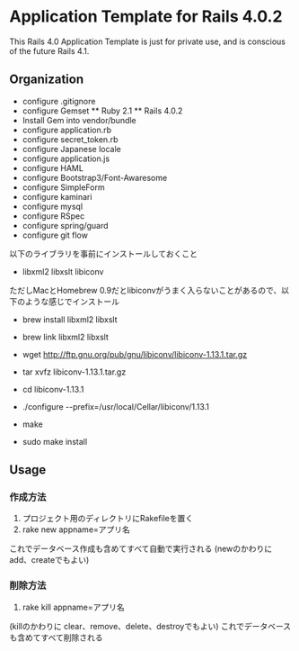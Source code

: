 # Application Template for Rails 4.0.2

This Rails 4.0 Application Template is just for private use, and is conscious of the future Rails 4.1.

## Organization

* configure .gitignore
* configure Gemset
** Ruby 2.1
** Rails 4.0.2
* Install Gem into vendor/bundle
* configure application.rb
* configure secret_token.rb
* configure Japanese locale
* configure application.js
* configure HAML
* configure Bootstrap3/Font-Awaresome
* configure SimpleForm
* configure kaminari
* configure mysql
* configure RSpec
* configure spring/guard
* configure git flow



以下のライブラリを事前にインストールしておくこと
* libxml2 libxslt libiconv

ただしMacとHomebrew 0.9だとlibiconvがうまく入らないことがあるので、以下のような感じでインストール

* brew install libxml2 libxslt
* brew link libxml2 libxslt

* wget http://ftp.gnu.org/pub/gnu/libiconv/libiconv-1.13.1.tar.gz
* tar xvfz libiconv-1.13.1.tar.gz
* cd libiconv-1.13.1
* ./configure --prefix=/usr/local/Cellar/libiconv/1.13.1
* make
* sudo make install

## Usage

### 作成方法

1. プロジェクト用のディレクトリにRakefileを置く
2. rake new appname=アプリ名

これでデータベース作成も含めてすべて自動で実行される
(newのかわりにadd、createでもよい)

### 削除方法

1. rake kill appname=アプリ名

(killのかわりに clear、remove、delete、destroyでもよい)
これでデータベースも含めてすべて削除される
